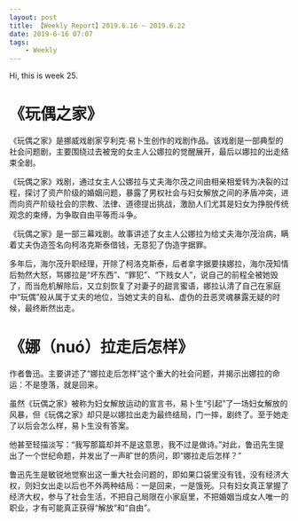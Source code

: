 ```yaml
---
layout: post
title: 【Weekly Report】2019.6.16 ~ 2019.6.22
date: 2019-6-16 07:07
tags:
    - Weekly
---
```


Hi, this is week 25.

# 《玩偶之家》

《玩偶之家》是挪威戏剧家亨利克·易卜生创作的戏剧作品。该戏剧是一部典型的社会问题剧，主要围绕过去被宠的女主人公娜拉的觉醒展开，最后以娜拉的出走结束全剧。

《玩偶之家》戏剧，通过女主人公娜拉与丈夫海尔茂之间由相亲相爱转为决裂的过程，探讨了资产阶级的婚姻问题，暴露了男权社会与妇女解放之间的矛盾冲突，进而向资产阶级社会的宗教、法律、道德提出挑战，激励人们尤其是妇女为挣脱传统观念的束缚，为争取自由平等而斗争。

《玩偶之家》是一部三幕戏剧。故事讲述了女主人公娜拉为给丈夫海尔茂治病，瞒着丈夫伪造签名向柯洛克斯泰借钱，无意犯了伪造字据罪。

多年后，海尔茂升职经理，开除了柯洛克斯泰，后者拿字据要挟娜拉，海尔茂知情后勃然大怒，骂娜拉是“坏东西”、“罪犯”、“下贱女人”，说自己的前程全被她毁了，而当危机解除后，又立刻恢复了对妻子的甜言蜜语，娜拉认清了自己在家庭中“玩偶”般从属于丈夫的地位，当她丈夫的自私、虚伪的丑恶灵魂暴露无疑的时候，最终断然出走。

# 《娜（nuó）拉走后怎样》

作者鲁迅。主要讲述了“娜拉走后怎样”这个重大的社会问题，并揭示出娜拉的命运：不是堕落，就是回来。

虽然《玩偶之家》被称为妇女解放运动的宣言书，易卜生“引起”了一场妇女解放的风暴，但《玩偶之家》却只是以娜拉出走为最终结局，门一摔，剧终了。至于她走了以后会怎么样，易卜生没有答案。

他甚至轻描淡写：“我写那篇却并不是这意思，我不过是做诗。”对此，鲁迅先生提出了一个世纪命题，并发出了一声旷世的质问，即“娜拉走后怎样？”

鲁迅先生是敏锐地觉察出这一重大社会问题的，即如果口袋里没有钱，没有经济大权，则妇女出走以后也不外两种结局：一是回来，一是饿死。只有妇女真正掌握了经济大权，参与了社会生活，不把自己局限在小家庭里，不把婚姻当成女人唯一的职业，才有可能真正获得“解放”和“自由”。